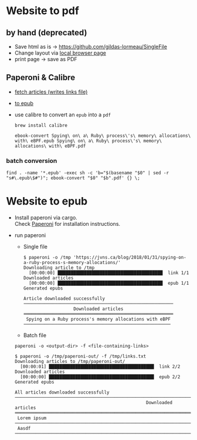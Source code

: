 # Website to pdf

## by hand (deprecated)

* Save html as is -> <https://github.com/gildas-lormeau/SingleFile>
* Change layout via [local browser page](./website-to-pdf.html)
* print page -> save as PDF


## Paperoni & Calibre

* [fetch articles (writes links file)](../getpocket.md)
* [to epub](#website-to-epub)
* use calibre to convert an `epub` into a `pdf`

  ```
  brew install calibre

  ebook-convert Spying\ on\ a\ Ruby\ process\'s\ memory\ allocations\ with\ eBPF.epub Spying\ on\ a\ Ruby\ process\'s\ memory\ allocations\ with\ eBPF.pdf
  ```

### batch conversion

```
find . -name '*.epub' -exec sh -c 'b="$(basename "$0" | sed -r "s#\.epub\$#")"; ebook-convert "$0" "$b".pdf' {} \;
```


# Website to epub

* Install paperoni via cargo.  
  Check [Paperoni](https://lib.rs/crates/paperoni) for installation instructions.

* run paperoni

  - Single file

    ```
    $ paperoni -o /tmp 'https://jvns.ca/blog/2018/01/31/spying-on-a-ruby-process-s-memory-allocations/'
    Downloading article to /tmp
      [00:00:00] ████████████████████████████████████████  link 1/1       Downloaded articles
      [00:00:00] ████████████████████████████████████████  epub 1/1       Generated epubs

    Article downloaded successfully
    ─────────────────────────────────────────────────────────
                       Downloaded articles
    ═════════════════════════════════════════════════════════
     Spying on a Ruby process's memory allocations with eBPF
    ────────────────────────────────────────────────────────
    ```

  - Batch file

  ```
  paperoni -o <output-dir> -f <file-containing-links>
  ```

  ```
  $ paperoni -o /tmp/paperoni-out/ -f /tmp/links.txt
  Downloading articles to /tmp/paperoni-out/
    [00:00:01] ████████████████████████████████████████  link 2/2       Downloaded articles
    [00:00:00] ████████████████████████████████████████  epub 2/2       Generated epubs

  All articles downloaded successfully
  ──────────────────────────────────────────────────────────────────────────────────────────────────────────────────────
                                                    Downloaded articles
  ══════════════════════════════════════════════════════════════════════════════════════════════════════════════════════
   Lorem ipsum
  ──────────────────────────────────────────────────────────────────────────────────────────────────────────────────────
   Aasdf
  ──────────────────────────────────────────────────────────────────────────────────────────────────────────────────────
  ```

